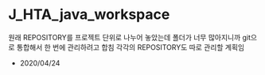 # J_HTA_java_workspace

원래 REPOSITORY를 프로젝트 단위로 나누어 놓았는데 폴더가 너무 많아지니까 git으로 통합해서 한 번에 관리하려고 합침
각각의 REPOSITORY도 따로 관리할 계획임
- 2020/04/24
